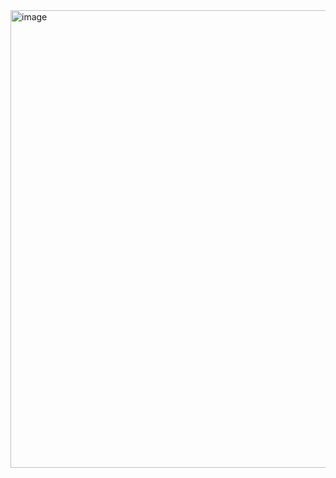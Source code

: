 <img width="980" height="732" alt="image" src="https://github.com/user-attachments/assets/1030e076-1ea0-4e08-8686-bd3a41789d14" />
